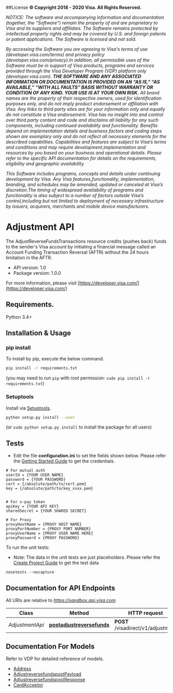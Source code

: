 ##License
**© Copyright 2018 - 2020 Visa. All Rights Reserved.** 

*NOTICE: The software and accompanying information and documentation (together, the “Software”) remain the property of and are proprietary to Visa and its suppliers and affiliates. The Software remains protected by intellectual property rights and may be covered by U.S. and foreign patents or patent applications. The Software is licensed and not sold.*

*By accessing the Software you are agreeing to Visa's terms of use (developer.visa.com/terms) and privacy policy (developer.visa.com/privacy).In addition, all permissible uses of the Software must be in support of Visa products, programs and services provided through the Visa Developer Program (VDP) platform only (developer.visa.com). **THE SOFTWARE AND ANY ASSOCIATED INFORMATION OR DOCUMENTATION IS PROVIDED ON AN “AS IS,” “AS AVAILABLE,” “WITH ALL FAULTS” BASIS WITHOUT WARRANTY OR CONDITION OF ANY KIND. YOUR USE IS AT YOUR OWN RISK.** All brand names are the property of their respective owners, used for identification purposes only, and do not imply product endorsement or affiliation with Visa. Any links to third party sites are for your information only and equally do not constitute a Visa endorsement. Visa has no insight into and control over third party content and code and disclaims all liability for any such components, including continued availability and functionality. Benefits depend on implementation details and business factors and coding steps shown are exemplary only and do not reflect all necessary elements for the described capabilities. Capabilities and features are subject to Visa’s terms and conditions and may require development,implementation and resources by you based on your business and operational details. Please refer to the specific API documentation for details on the requirements, eligibility and geographic availability.*

*This Software includes programs, concepts and details under continuing development by Visa. Any Visa features,functionality, implementation, branding, and schedules may be amended, updated or canceled at Visa’s discretion.The timing of widespread availability of programs and functionality is also subject to a number of factors outside Visa’s control,including but not limited to deployment of necessary infrastructure by issuers, acquirers, merchants and mobile device manufacturers.*
# Adjustment API
The AdjustReverseFundsTransactions resource credits (pushes back) funds to the sender&apos;s Visa account by initiating a financial message called an Account Funding Transaction Reversal (AFTR) without the 24 hours limitation in the AFTR.

- API version: 1.0
- Package version: 1.0.0

For more information, please visit [https://developer.visa.com/](https://developer.visa.com/)

## Requirements.

Python  3.4+

## Installation & Usage
### pip install

To install by pip, execute the below command.

```sh
pip install -r requirements.txt
```
(you may need to run `pip` with root permission: `sudo pip install -r requirements.txt`)


### Setuptools

Install via [Setuptools](http://pypi.python.org/pypi/setuptools).

```sh
python setup.py install --user
```
(or `sudo python setup.py install` to install the package for all users)


## Tests
- Edit the file **configuration.ini** to set the fields shown below. Please refer the [Getting Started Guide](https://developer.visa.com/vdpguide#get-started-overview) to get the credentials.

```
# For mutual auth
userId = {YOUR USER NAME}
password = {YOUR PASSWORD}
cert = {/absolute/path/to/cert.pem}
key = {/absolute/path/to/key_xxxx.pem}


# For x-pay token
apiKey = {YOUR API KEY}
sharedSecret = {YOUR SHARED SECRET}

# For Proxy
proxyHostName = {PROXY HOST NAME}
proxyPortNumber = {PROXY PORT NUMBER}
proxyUserName = {PROXY USER NAME HERE}
proxyPassword = {PROXY PASSWORD}

```
To run the unit tests:
- Note: The data in the unit tests are just placeholders. Please refer the [Create Project Guide](https://developer.visa.com/pages/working-with-visa-apis/create-project) to get the test data
```
nosetests --nocapture
```



## Documentation for API Endpoints

All URIs are relative to *https://sandbox.api.visa.com*

Class | Method | HTTP request | Description
------------ | ------------- | ------------- | -------------
*AdjustmentApi* | [**postadjustreversefunds**](docs/AdjustmentApi.md#postadjustreversefunds) | **POST** /visadirect/v1/adjustment | 


## Documentation For Models

Refer to VDP for detailed reference of models.
 - [Address](docs/Address.md)
 - [AdjustreversefundspostPayload](docs/AdjustreversefundspostPayload.md)
 - [AdjustreversefundspostResponse](docs/AdjustreversefundspostResponse.md)
 - [CardAcceptor](docs/CardAcceptor.md)